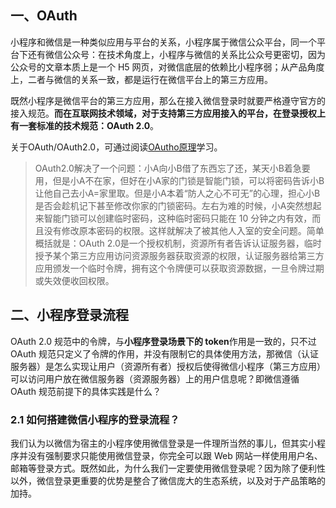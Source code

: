 


## 一、OAuth

小程序和微信是一种类似应用与平台的关系，小程序属于微信公众平台，同一个平台下还有微信公众号：在技术角度上，小程序与微信的关系比公众号更密切，因为公众号的文章本质上是一个 H5 网页，对微信底层的依赖比小程序弱；从产品角度上，二者与微信的关系一致，都是运行在微信平台上的第三方应用。

既然小程序是微信平台的第三方应用，那么在接入微信登录时就要严格遵守官方的接入规范。**而在互联网技术领域，对于支持第三方应用接入的平台，在登录授权上有一套标准的技术规范：OAuth 2.0**。

关于OAuth/OAuth2.0，可通过阅读[OAutho原理](https://github.com/hoanFir/blogs/blob/master/%E5%B7%A5%E7%A8%8B/OAuth%E5%8E%9F%E7%90%86.md)学习。

> OAuth2.0解决了一个问题：小A向小B借了东西忘了还，某天小B着急要用，但是小A不在家，但好在小A家的门锁是智能门锁，可以将密码告诉小B让他自己去小A=家里取。但是小A本着“防人之心不可无”的心理，担心小B是否会趁机记下甚至修改你家的门锁密码。左右为难的时候，小A突然想起来智能门锁可以创建临时密码，这种临时密码只能在 10 分钟之内有效，而且没有修改原本密码的权限。这样就解决了被其他人入室的安全问题。简单概括就是：OAuth 2.0是一个授权机制，资源所有者告诉认证服务器，临时授予某个第三方应用访问资源服务器获取资源的权限，认证服务器给第三方应用颁发一个临时令牌，拥有这个令牌便可以获取资源数据，一旦令牌过期或失效便收回权限。



## 二、小程序登录流程

OAuth 2.0 规范中的令牌，与**小程序登录场景下的 token**作用是一致的，只不过 OAuth 规范只定义了令牌的作用，并没有限制它的具体使用方法，那微信（认证服务器）是怎么实现让用户（资源所有者）授权后使得微信小程序（第三方应用）可以访问用户放在微信服务器（资源服务器）上的用户信息呢？即微信遵循 OAuth 规范前提下的具体实践是什么？

### 2.1 如何搭建微信小程序的登录流程？

我们认为以微信为宿主的小程序使用微信登录是一件理所当然的事儿，但其实小程序并没有强制要求只能使用微信登录，你完全可以跟 Web 网站一样使用用户名、邮箱等登录方式。既然如此，为什么我们一定要使用微信登录呢？因为除了便利性以外，微信登录更重要的优势是整合了微信庞大的生态系统，以及对于产品策略的加持。
